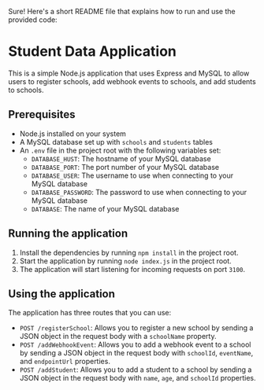 Sure! Here's a short README file that explains how to run and use the provided code:

# Student Data Application

This is a simple Node.js application that uses Express and MySQL to allow users to register schools, add webhook events to schools, and add students to schools.

## Prerequisites

- Node.js installed on your system
- A MySQL database set up with `schools` and `students` tables
- An `.env` file in the project root with the following variables set:
  - `DATABASE_HUST`: The hostname of your MySQL database
  - `DATABASE_PORT`: The port number of your MySQL database
  - `DATABASE_USER`: The username to use when connecting to your MySQL database
  - `DATABASE_PASSWORD`: The password to use when connecting to your MySQL database
  - `DATABASE`: The name of your MySQL database

## Running the application

1. Install the dependencies by running `npm install` in the project root.
2. Start the application by running `node index.js` in the project root.
3. The application will start listening for incoming requests on port `3100`.

## Using the application

The application has three routes that you can use:

- `POST /registerSchool`: Allows you to register a new school by sending a JSON object in the request body with a `schoolName` property.
- `POST /addWebhookEvent`: Allows you to add a webhook event to a school by sending a JSON object in the request body with `schoolId`, `eventName`, and `endpointUrl` properties.
- `POST /addStudent`: Allows you to add a student to a school by sending a JSON object in the request body with `name`, `age`, and `schoolId` properties.
